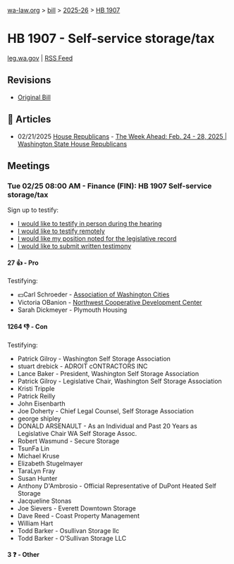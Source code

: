 [wa-law.org](/) > [bill](/bill/) > [2025-26](/bill/2025-26/) > [HB 1907](/bill/2025-26/hb/1907/)

# HB 1907 - Self-service storage/tax
[leg.wa.gov](https://app.leg.wa.gov/billsummary?BillNumber=1907&Year=2025&Initiative=false) | [RSS Feed](./rss.xml)

## Revisions
* [Original Bill](1/)

## 📰 Articles
* 02/21/2025 [House Republicans](/org/house_republicans/) - [The Week Ahead: Feb. 24 - 28, 2025 | Washington State House Republicans](https://houserepublicans.wa.gov/week/the-week-ahead-feb-24-28-2025/#:~:text=HB%201907)

## Meetings
### Tue 02/25 08:00 AM - Finance (FIN): HB 1907 Self-service storage/tax
Sign up to testify:
* [I would like to testify in person during the hearing](https://app.leg.wa.gov/csi/Testifier/Add?chamber=House&mId=32893&aId=164678&caId=26076&tId=1)
* [I would like to testify remotely](https://app.leg.wa.gov/csi/Testifier/Add?chamber=House&mId=32893&aId=164678&caId=26076&tId=2)
* [I would like my position noted for the legislative record](https://app.leg.wa.gov/csi/Testifier/Add?chamber=House&mId=32893&aId=164678&caId=26076&tId=3)
* [I would like to submit written testimony](https://app.leg.wa.gov/csi/Testifier/Add?chamber=House&mId=32893&aId=164678&caId=26076&tId=4)

#### 27 👍 - Pro
Testifying:
* 💵Carl Schroeder - [Association of Washington Cities](/org/association_of_washington_cities/)
* Victoria OBanion - [Northwest Cooperative Development Center](/org/northwest_cooperative_development_center/)
* Sarah Dickmeyer - Plymouth Housing

#### 1264 👎 - Con
Testifying:
* Patrick Gilroy - Washington Self Storage Association
* stuart drebick - ADROIT cONTRACTORS INC
* Lance Baker - President, Washington Self Storage Association
* Patrick Gilroy - Legislative Chair, Washington Self Storage Association
* Kristi Tripple
* Patrick Reilly
* John Eisenbarth
* Joe Doherty - Chief Legal Counsel, Self Storage Association
* george shipley
* DONALD ARSENAULT - As an Individual and Past 20 Years as Legislative Chair WA Self Storage Assoc.
* Robert Wasmund - Secure Storage
* TsunFa Lin
* Michael Kruse
* Elizabeth Stugelmayer
* TaraLyn Fray
* Susan Hunter
* Anthony D'Ambrosio - Official Representative of DuPont Heated Self Storage
* Jacqueline Stonas
* Joe Sievers - Everett Downtown Storage
* Dave Reed - Coast Property Management
* William Hart
* Todd Barker - Osullivan Storage llc
* Todd Barker - O’Sullivan Storage LLC

#### 3 ❓ - Other
